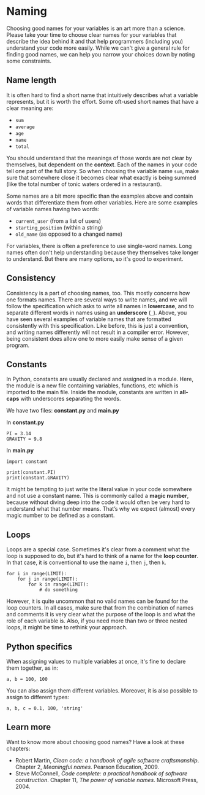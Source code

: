 # Naming

Choosing good names for your variables is an art more than a science.
Please take your time to choose clear names for your variables that describe the idea behind it and that help programmers (including you) understand your code more easily.
While we can't give a general rule for finding good names, we can help you narrow your choices down by noting some constraints.


## Name length

It is often hard to find a short name that intuitively describes what a variable represents, but it is worth the effort.
Some oft-used short names that have a clear meaning are:

- `sum`
- `average`
- `age`
- `name`
- `total`

You should understand that the meanings of those words are not clear by themselves, but dependent on the **context**.
Each of the names in your code tell one part of the full story.
So when choosing the variable name `sum`, make sure that somewhere close it becomes clear what exactly is being summed (like the total number of tonic waters ordered in a restaurant).

Some names are a bit more specific than the examples above and contain words that differentiate them from other variables.
Here are some examples of variable names having two words:

- `current_user` (from a list of users)
- `starting_position` (within a string)
- `old_name` (as opposed to a changed name)

For variables, there is often a preference to use single-word names. Long names often don't help understanding because they themselves take longer to understand. But there are many options, so it's good to experiment.


## Consistency

Consistency is a part of choosing names, too.
This mostly concerns how one formats names.
There are several ways to write names, and we will follow the specification which asks to write all names in **lowercase**, and to separate different words in names using an **underscore** (`_`).
Above, you have seen several examples of variable names that are formatted consistently with this specification. Like before, this is just a convention, and writing names differently will not result in a compiler error. However, being consistent does allow one to more easily make sense of a given program.


## Constants

In Python, constants are usually declared and assigned in a module. Here, the module is a new file containing variables, functions, etc which is imported to the main file. Inside the module, constants are written in **all-caps** with underscores separating the words.

We have two files: **constant.py** and **main.py**

In **constant.py**

    PI = 3.14
    GRAVITY = 9.8

In **main.py**

    import constant

    print(constant.PI)
    print(constant.GRAVITY)

It might be tempting to just write the literal value in your code somewhere and not use a constant name. This is commonly called a **magic number**, because without diving deep into the code it would often be very hard to understand what that number means. That’s why we expect (almost) every magic number to be defined as a constant.

## Loops

Loops are a special case. Sometimes it's clear from a comment what the loop is supposed to do, but it's hard to think of a name for the **loop counter**. In that case, it is conventional to use the name `i`, then `j`, then `k`.

    for i in range(LIMIT):
        for j in range(LIMIT):
            for k in range(LIMIT):
                # do something

However, it is quite uncommon that no valid names can be found for the loop counters.
In all cases, make sure that from the combination of names and comments it is very clear what the purpose of the loop is and what the role of each variable is.
Also, if you need more than two or three nested loops, it might be time to rethink your approach.


## Python specifics

When assigning values to multiple variables at once, it's fine to declare them together, as in:

	a, b = 100, 100

You can also assign them different variables. Moreover, it is also possible to assign to different types:

    a, b, c = 0.1, 100, 'string'


## Learn more

Want to know more about choosing good names? Have a look at these chapters:

- Robert Martin, *Clean code: a handbook of agile software craftsmanship*. Chapter 2, *Meaningful names*. Pearson Education, 2009.
- Steve McConnell, *Code complete: a practical handbook of software construction*. Chapter 11, *The power of variable names*. Microsoft Press, 2004.
